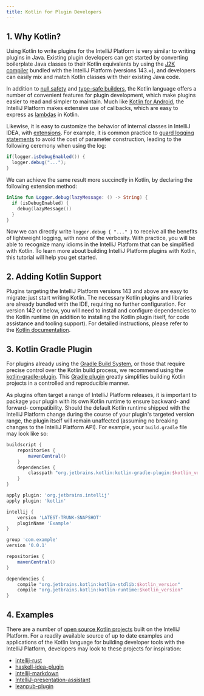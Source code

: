 ```yaml
---
title: Kotlin for Plugin Developers
---
```


## 1. Why Kotlin?

Using Kotlin to write plugins for the IntelliJ Platform is very similar to writing plugins in Java. Existing plugin developers can get started by converting boilerplate Java classes to their Kotlin equivalents by using the [J2K compiler](https://kotlinlang.org/docs/tutorials/mixing-java-kotlin-intellij.html#converting-an-existing-java-file-to-kotlin-with-j2k) bundled with the IntelliJ Platform (versions  143.+), and developers can easily mix and match Kotlin classes with their existing Java code.

In addition to [null safety](https://kotlinlang.org/docs/reference/null-safety.html) and [type-safe builders](https://kotlinlang.org/docs/reference/type-safe-builders.html), the Kotlin language offers a number of convenient features for plugin development, which make plugins easier to read and simpler to maintain. Much like [Kotlin for Android](https://kotlinlang.org/docs/tutorials/kotlin-android.html), the IntelliJ Platform makes extensive use of callbacks, which are easy to express as [lambdas](https://kotlinlang.org/docs/reference/lambdas.html) in Kotlin.

Likewise, it is easy to customize the behavior of internal classes in IntelliJ IDEA, with [extensions](https://kotlinlang.org/docs/reference/extensions.html). For example, it is common practice to [guard logging statements](http://www.slf4j.org/faq.html#logging_performance) to avoid the cost of parameter construction, leading to the following ceremony when using the log:

```java
if(logger.isDebugEnabled()) {
  logger.debug("...");
}
```

We can achieve the same result more succinctly in Kotlin, by declaring the following extension method:

```kotlin
inline fun Logger.debug(lazyMessage: () -> String) {
  if (isDebugEnabled) {
    debug(lazyMessage())
  }
}
```

Now we can directly write `logger.debug { "..." }` to receive all the benefits of lightweight logging, with none of the verbosity. With practice, you will be able to recognize many idioms in the IntelliJ Platform that can be simplified with Kotlin. To learn more about building IntelliJ Platform plugins with Kotlin, this tutorial will help you get started.

## 2. Adding Kotlin Support

Plugins targeting the IntelliJ Platform versions 143 and above are easy to migrate: just start writing Kotlin. The necessary Kotlin plugins and libraries are already bundled with the IDE, requiring no further configuration. For version 142 or below, you will need to install and configure dependencies to the Kotlin runtime (in addition to installing the Kotlin plugin itself, for code assistance and tooling support). For detailed instructions, please refer to the [Kotlin documentation](https://kotlinlang.org/docs/tutorials/getting-started.html).

## 3. Kotlin Gradle Plugin

For plugins already using the [Gradle Build System](build_system.md), or those that require precise control over the Kotlin build process, we recommend using the [kotlin-gradle-plugin](https://kotlinlang.org/docs/reference/using-gradle.html#configuring-dependencies). This [Gradle plugin](http://mvnrepository.com/artifact/org.jetbrains.kotlin/kotlin-gradle-plugin-core) greatly simplifies building Kotlin projects in a controlled and reproducible manner.

As plugins often target a range of IntelliJ Platform releases, it is important to package your plugin with its own Kotlin runtime to ensure backward- and forward- compatibility. Should the default Kotlin runtime shipped with the IntelliJ Platform change during the course of your plugin's targeted version range, the plugin itself will remain unaffected (assuming no breaking changes to the IntelliJ Platform API). For example, your `build.gradle` file may look like so:

```groovy
buildscript {
    repositories {
        mavenCentral()
    }
    dependencies {
        classpath "org.jetbrains.kotlin:kotlin-gradle-plugin:$kotlin_version"
    }
}

apply plugin: 'org.jetbrains.intellij'
apply plugin: 'kotlin'

intellij {
    version 'LATEST-TRUNK-SNAPSHOT'
    pluginName 'Example'
}

group 'com.example'
version '0.0.1'

repositories {
    mavenCentral()
}

dependencies {
    compile "org.jetbrains.kotlin:kotlin-stdlib:$kotlin_version"
    compile "org.jetbrains.kotlin:kotlin-runtime:$kotlin_version"
}
```

## 4. Examples

There are a number of [open source Kotlin projects](https://github.com/search?l=Kotlin&q=+intellij&ref=searchresults&type=Repositories) built on the IntelliJ Platform. For a readily available source of up to date examples and applications of the Kotlin language for building developer tools with the IntelliJ Platform, developers may look to these projects for inspiration:

* [intellij-rust](https://github.com/intellij-rust/intellij-rust)
* [haskell-idea-plugin](https://github.com/atsky/haskell-idea-plugin)
* [intellij-markdown](https://github.com/valich/intellij-markdown)
* [IntelliJ-presentation-assistant](https://github.com/chashnikov/IntelliJ-presentation-assistant)
* [leanpub-plugin](https://github.com/hhariri/leanpub-plugin)